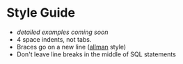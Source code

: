 # Style Guide

* *detailed examples coming soon*
 * 4 space indents, not tabs.
 * Braces go on a new line ([allman](https://en.wikipedia.org/wiki/Indent_style#Allman_style) style)
 * Don't leave line breaks in the middle of SQL statements
